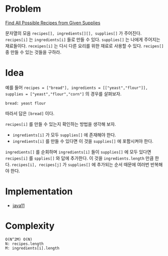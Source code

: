 # Problem

[Find All Possible Recipes from Given Supplies](https://leetcode.com/problems/find-all-possible-recipes-from-given-supplies/)

문자열의 모음 `recipes[], ingredients[][], supplies[]` 가 주어진다.
`recipes[i]` 는 `ingredients[i]` 들로 만들 수 있다.  `supplies[]` 는
나에게 주어지는 재료들이다. `receipes[i]` 는 다시 다른 요리를 위한
재료로 사용할 수 있다. `recipes[]` 중 만들 수 있는 것들을 구하라.

# Idea

예를 들어 `recipes = ["bread"], ingredients = [["yeast","flour"]],
supplies = ["yeast","flour","corn"]` 의 경우를 살펴보자.

```
bread: yeast flour
```

따라서 답은 `[bread]` 이다.

`recipes[i]` 를 만들 수 있는지 확인하는 방법을 생각해 보자. 

* `ingredients[i]` 가 모두 `supplies[]` 에 존재해야 한다.
* `ingredients[i]` 를 만들 수 있다면 이 것을 `supplies[]` 에 포함시켜야 한다.

`ingredients[]` 를 순회하며 `ingredients[i]` 들이 `supplies[]` 에 모두
있다면 `recipes[i]` 를 `spplies[]` 와 답에 추가한다.  이 것을
`ingredients.length` 만큼 한다. `recipes[i], recipes[j]` 가
`supplies[]` 에 추가되는 순서 때문에 여러번 반복해야 한다.

# Implementation

* [java11](MainApp.java)

# Complexity

```
O(N^2M) O(N)
N: recipes.length
M: ingredients[i].length
```

